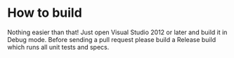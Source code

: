 # How to build

Nothing easier than that! Just open Visual Studio 2012 or later and build it in Debug mode. Before sending a pull request please build a Release build which runs all unit tests and specs.